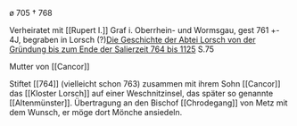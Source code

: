 ø 705
† 768

Verheiratet mit [[Rupert I.]] Graf i. Oberrhein- und Wormsgau, gest 761 +- 4J, begraben in Lorsch (?)[Die Geschichte der Abtei Lorsch von der Gründung bis zum Ende der Salierzeit 764 bis 1125](zotero://select/library/items/XPHT7MGY) S.75

Mutter von [[Cancor]]

Stiftet [[764]] (vielleicht schon 763) zusammen mit ihrem Sohn [[Cancor]] das [[Kloster Lorsch]] auf einer Weschnitzinsel, das später so genannte [[Altenmünster]]. 
Übertragung an den Bischof [[Chrodegang]] von Metz mit dem Wunsch, er möge dort Mönche ansiedeln.

